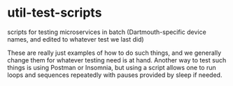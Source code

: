 # util-test-scripts
scripts for testing microservices in batch (Dartmouth-specific device names, and edited to whatever test we last did)

These are really just examples of how to do such things, and we generally change them for whatever testing need is at hand.  Another way to test such things is using Postman or Insomnia, but using a script allows one to run loops and sequences repeatedly with pauses provided by sleep if needed.
